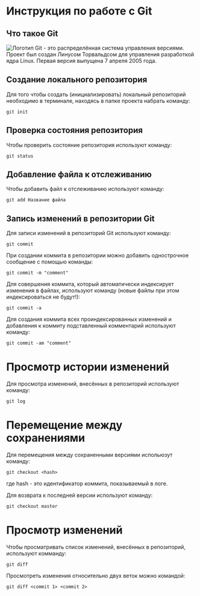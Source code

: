 # **Инструкция по работе с Git**

## Что такое Git

![Логотип](images/git.jpg)
Git - это распределённая система управления версиями. Проект был создан Линусом Торвальдсом для управления разработкой ядра Linux. Первая версия выпущена 7 апреля 2005 года.

## Создание локального репозитория

Для того чтобы создать (инициализировать) локальный репозиторий необходимо в терминале, находясь в папке проекта набрать команду: 

    git init

## Проверка состояния репозитория

Чтобы проверить состояние репозитория используют команду:

    git status

## Добавление файла к отслеживанию

Чтобы добавить файл к отслеживанию используют команду:

    git add Название файла

## Запись изменений в репозитории Git

Для записи изменений в репозиторий Git используют команду:

    git commit

При создании коммита в репозитории можно добавить однострочное сообщение с помощью команды:

    git commit -m "comment"

Для совершения коммита, который автоматически индексирует изменения в файлах, используют команду (новые файлы при этом индексироваться не будут!): 

    git commit -a

Для создания коммита всех проиндексированных изменений и добавления к коммиту подставленный комментарий используют команду:

    git commit -am "comment"

# Просмотр истории изменений

Для просмотра изменений, внесённых в репозиторий используют команду:

    git log

# Перемещение между сохранениями

Для перемещения между сохраненными версиями испольюзут команду:

    git checkout <hash>

где hash - это идентификатор коммита, показываемый в логе. 

Для возврата к последней версии используют команду:
    
    git checkout master

# Просмотр изменений

Чтобы просматривать список изменений, внесённых в репозиторий, используют комманду:

    git diff

Просмотреть изменения относительно двух веток можно командой:
 
    git diff <commit 1> <commit 2>
    